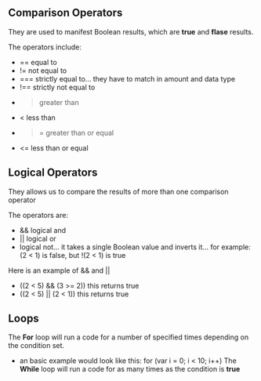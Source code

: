 ## Comparison Operators

They are used to manifest Boolean results, which are **true** and **flase** results.

The operators include:
- == equal to
- != not equal to
- === strictly equal to... they have to match in amount and data type
- !== strictly not equal to
- > greater than
- < less than
- >= greater than or equal
- <= less than or equal

## Logical Operators

They allows us to compare the results of more than one comparison operator

The operators are:
- && logical and
- \|| logical or
- logical not... it takes a single Boolean value and inverts it... for example: (2 < 1) is false, but !(2 < 1) is true

Here is an example of && and ||
- ((2 < 5) && (3 >= 2)) this returns true
- ((2 < 5) \|| (2 < 1)) this returns true

## Loops

The **For** loop will run a code for a number of specified times depending on the condition set.
- an basic example would look like this: for (var i = 0; i < 10; i++)
The **While** loop will run a code for as many times as the condition is **true**
